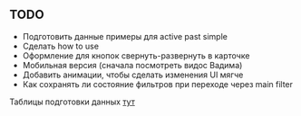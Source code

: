 ## TODO

- Подготовить данные примеры для active past simple
- Сделать how to use
- Оформление для кнопок свернуть-развернуть в карточке
- Мобильная версия (сначала посмотреть видос Вадима)
- Добавить анимации, чтобы сделать изменения UI мягче
- Как сохранять ли состояние фильтров при переходе через main filter


Таблицы подготовки данных [тут](https://docs.google.com/spreadsheets/d/1HXpr66DPbfgFCSPX8mWMDvehWIZmETnmfF1lZu98a90/edit?hl=ru&gid=0#gid=0
)
